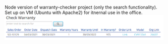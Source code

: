 Node version of warranty-checker project (only the search functionality). Set up on VM (Ubuntu with Apache2) for itnernal use in the office.<br>
  ![ui_screenshot](Capture.PNG)
